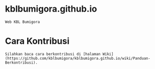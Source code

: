 # kblbumigora.github.io


    Web KBL Bumigora

# Cara Kontribusi

    Silahkan baca cara berkontribusi di [halaman Wiki](https://github.com/kblbumigora/kblbumigora.github.io/wiki/Panduan-Berkontribusi).
